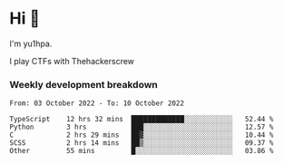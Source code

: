 # Hi 👋

I'm yu1hpa.

I play CTFs with Thehackerscrew

### Weekly development breakdown

<!--START_SECTION:waka-->

```text
From: 03 October 2022 - To: 10 October 2022

TypeScript    12 hrs 32 mins  █████████████░░░░░░░░░░░░   52.44 %
Python        3 hrs           ███░░░░░░░░░░░░░░░░░░░░░░   12.57 %
C             2 hrs 29 mins   ██▓░░░░░░░░░░░░░░░░░░░░░░   10.44 %
SCSS          2 hrs 14 mins   ██▒░░░░░░░░░░░░░░░░░░░░░░   09.37 %
Other         55 mins         █░░░░░░░░░░░░░░░░░░░░░░░░   03.86 %
```

<!--END_SECTION:waka-->

